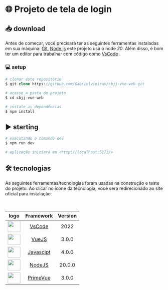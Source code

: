 # 🌐 Projeto de tela de login

## 📥 download

Antes de começar, você precisará ter as seguintes ferramentas instaladas em sua máquina:
[Git](https://git-scm.com), [Node.js](https://nodejs.org/en/) este projeto usa o node *20*. Além disso, é bom ter um editor para trabalhar com código como [VsCode](https://code.visualstudio.com)  .

### 💻 setup

```php
# clonar este repositório
$ git clone https://github.com/Gabrielvieirav/cbjj-vue-web.git

# acesse a pasta do projeto
$ cd cbjj-vue-web

# instale as dependências
$ npm install
```

## ▶ starting

```php
# executando o comando dev
$ npm run dev

# aplicação iniciará em <http://localhost:5173/>
```

## 🛠 tecnologias

As seguintes ferramentas/tecnologias foram usadas na construção e teste do projeto. Ao clicar no ícone da tecnologia, você será redirecionado ao site oficial para instalação:

<br>

|                                   logo                                     |                       Framework                       | Version  |
| :------------------------------------------------------------------------: |:-----------------------------------------------------:|:--------:|
| <img height="35" width="40" src="https://skillicons.dev/icons?i=vscode">   |     [VsCode](https://code.visualstudio.com)           |  2022  |
| <img height="35" width="40" src="https://skillicons.dev/icons?i=vuejs">    |           [VueJS](https://vuejs.org)                  | 3.0.0  |
| <img height="35" width="40" src="https://skillicons.dev/icons?i=js">       |        [Javascipt](https://www.javascript.com)        | 4.0.0  |
| <img height="35" width="40" src="https://skillicons.dev/icons?i=nodejs">   |           [NodeJS](https://nodejs.org/en/)            | 20.0.0 |
| <img height="35" width="40" src="https://user-images.githubusercontent.com/82064724/193477002-97b5453f-bd92-43c0-aea1-e53c163dcec3.png"> | [PrimeVue](https://primevue.org) | 3.0.0 |
